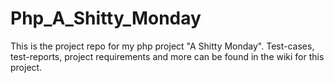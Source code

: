 # Php_A_Shitty_Monday


This is the project repo for my php project "A Shitty Monday". Test-cases, test-reports, project requirements and more can be found in the wiki for this project. 